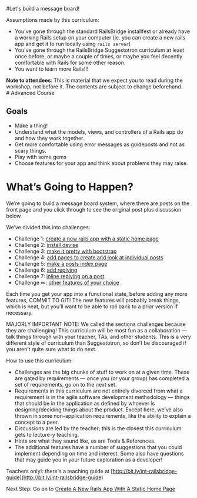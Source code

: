 #Let's build a message board!

Assumptions made by this curriculum:

- You’ve gone through the standard RailsBridge installfest or already have a working Rails setup on your computer (ie. you can create a new rails app and get it to run locally using `rails server`)
- You’ve gone through the RailsBridge Suggestotron curriculum at least once before, or maybe a couple of times, or maybe you feel decently comfortable with Rails for some other reason.
- You want to learn more Rails!!!

<div class="alert alert-info">
<strong>Note to attendees</strong>: This is material that we expect you to read during the workshop, not before it. The contents are subject to change beforehand.
</div>
# Advanced Course

## Goals

- Make a thing!
- Understand what the models, views, and controllers of a Rails app do and how they work together.
- Get more comfortable using error messages as guideposts and not as scary things.
- Play with some gems
- Choose features for your app and think about problems they may raise.

# What’s Going to Happen?

We’re going to build a message board system, where there are posts on the front page and you click through to see the original post plus discussion below.

We’ve divided this into challenges:

- Challenge 1: [create a new rails app with a static home page](create_a_new_rails_app_with_a_static_homepage)
- Challenge 2: [install devise](install_devise)
- Challenge 3: [make it pretty with bootstrap](make_it_pretty)
- Challenge 4: [add pages to create and look at individual posts](add_pages_to_create_and_look_at_individual_posts)
- Challenge 5: [make a posts index page](make_a_posts_index_page)
- Challenge 6: [add replying](add_replying)
- Challenge 7: [inline replying on a post](inline_replying_on_a_post)
- Challenge ∞: [other features of your choice](add_other_features_of_your_choosing)

Each time you get your app into a functional state, before adding any more features, COMMIT TO GIT! The new features will probably break things, which is neat, but you’ll want to be able to roll back to a prior version if necessary.

MAJORLY IMPORTANT NOTE: We called the sections challenges because they are challenging! This curriculum will be most fun as a collaboration — talk things through with your teacher, TAs, and other students. This is a very different style of curriculum than Suggestotron, so don’t be discouraged if you aren’t quite sure what to do next.

How to use this curriculum:

- Challenges are the big chunks of stuff to work on at a given time. These are gated by requirements — once you (or your group) has completed a set of requirements, go on to the next set.
- Requirements in this curriculum are not entirely divorced from what a requirement is in the agile software development methodology — things that should be in the application as defined by whoever is designing/deciding things about the product. Except here, we’ve also thrown in some non-application requirements, like the ability to explain a concept to a peer.
- Discussions are led by the teacher; this is the closest this curriculum gets to lecture-y teaching.
- Hints are what they sound like, as are Tools & References.
- The additional features have a number of suggestions that you could implement depending on time and interest. Some also have questions that may guide you in your future exploration as a developer!

Teachers only!: there's a teaching guide at [http://bit.ly/int-railsbridge-guide](http://bit.ly/int-railsbridge-guide)

Next Step: Go on to [Create A New Rails App With A Static Home Page](create_a_new_rails_app_with_a_static_homepage)
